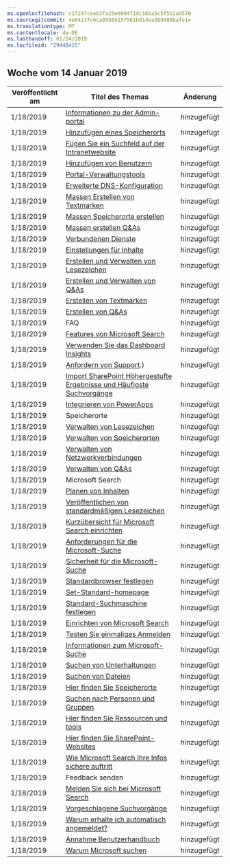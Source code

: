 ```yaml
---
ms.openlocfilehash: c1f247cee63fa25e0894f1dc165a5c5f5b2ad570
ms.sourcegitcommit: 4e04137c6ca05b64157561bd14ead89485bafe1e
ms.translationtype: MT
ms.contentlocale: de-DE
ms.lasthandoff: 01/24/2019
ms.locfileid: "29448415"
---
```

<!-- This file is generated automatically each week. Changes made to this file will be overwritten.-->




## <a name="week-of-january-14-2019"></a>Woche vom 14 Januar 2019


| Veröffentlicht am |Titel des Themas | Änderung |
|------|------------|--------|
| 1/18/2019 | [Informationen zu der Admin-portal](/MicrosoftSearch/about-the-admin-portal) | hinzugefügt |
| 1/18/2019 | [Hinzufügen eines Speicherorts](/MicrosoftSearch/add-a-location) | hinzugefügt |
| 1/18/2019 | [Fügen Sie ein Suchfeld auf der Intranetwebsite](/MicrosoftSearch/add-a-search-box-to-your-intranet-site) | hinzugefügt |
| 1/18/2019 | [Hinzufügen von Benutzern](/MicrosoftSearch/add-users) | hinzugefügt |
| 1/18/2019 | [Portal-Verwaltungstools](/MicrosoftSearch/admin-portal-tools) | hinzugefügt |
| 1/18/2019 | [Erweiterte DNS-Konfiguration](/MicrosoftSearch/advanced-dns-configuration) | hinzugefügt |
| 1/18/2019 | [Massen Erstellen von Textmarken](/MicrosoftSearch/bulk-create-bookmarks) | hinzugefügt |
| 1/18/2019 | [Massen Speicherorte erstellen](/MicrosoftSearch/bulk-create-locations) | hinzugefügt |
| 1/18/2019 | [Massen erstellen Q&As](/MicrosoftSearch/bulk-create-qas) | hinzugefügt |
| 1/18/2019 | [Verbundenen Dienste](/MicrosoftSearch/connected-services) | hinzugefügt |
| 1/18/2019 | [Einstellungen für Inhalte](/MicrosoftSearch/content-settings) | hinzugefügt |
| 1/18/2019 | [Erstellen und Verwalten von Lesezeichen](/MicrosoftSearch/create-and-manage-bookmarks) | hinzugefügt |
| 1/18/2019 | [Erstellen und Verwalten von Q&As](/MicrosoftSearch/create-and-manage-qas) | hinzugefügt |
| 1/18/2019 | [Erstellen von Textmarken](/MicrosoftSearch/create-bookmarks) | hinzugefügt |
| 1/18/2019 | [Erstellen von Q&As](/MicrosoftSearch/create-qas) | hinzugefügt |
| 1/18/2019 | FAQ | hinzugefügt |
| 1/18/2019 | [Features von Microsoft Search](/MicrosoftSearch/features) | hinzugefügt |
| 1/18/2019 | [Verwenden Sie das Dashboard Insights](/MicrosoftSearch/get-insights) | hinzugefügt |
| 1/18/2019 | [Anfordern von Support](/MicrosoftSearch/get-support).) | hinzugefügt |
| 1/18/2019 | [Import SharePoint Höhergestufte Ergebnisse und Häufigste Suchvorgänge](/MicrosoftSearch/import-sharepoint-promoted-results-and-top-queries) | hinzugefügt |
| 1/18/2019 | [Integrieren von PowerApps](/MicrosoftSearch/integrate-powerapps) | hinzugefügt |
| 1/18/2019 | Speicherorte | hinzugefügt |
| 1/18/2019 | [Verwalten von Lesezeichen](/MicrosoftSearch/manage-bookmarks) | hinzugefügt |
| 1/18/2019 | [Verwalten von Speicherorten](/MicrosoftSearch/manage-locations) | hinzugefügt |
| 1/18/2019 | [Verwalten von Netzwerkverbindungen](/MicrosoftSearch/manage-network-connections) | hinzugefügt |
| 1/18/2019 | [Verwalten von Q&As](/MicrosoftSearch/manage-qas) | hinzugefügt |
| 1/18/2019 | Microsoft Search | hinzugefügt |
| 1/18/2019 | [Planen von Inhalten](/MicrosoftSearch/plan-your-content) | hinzugefügt |
| 1/18/2019 | [Veröffentlichen von standardmäßigen Lesezeichen](/MicrosoftSearch/publish-default-bookmarks) | hinzugefügt |
| 1/18/2019 | [Kurzübersicht für Microsoft Search einrichten](/MicrosoftSearch/quick-set-up) | hinzugefügt |
| 1/18/2019 | [Anforderungen für die Microsoft-Suche](/MicrosoftSearch/requirements) | hinzugefügt |
| 1/18/2019 | [Sicherheit für die Microsoft-Suche](/MicrosoftSearch/security) | hinzugefügt |
| 1/18/2019 | [Standardbrowser festlegen](/MicrosoftSearch/set-default-browser) | hinzugefügt |
| 1/18/2019 | [Set-Standard-homepage](/MicrosoftSearch/set-default-homepage) | hinzugefügt |
| 1/18/2019 | [Standard-Suchmaschine festlegen](/MicrosoftSearch/set-default-search-engine) | hinzugefügt |
| 1/18/2019 | [Einrichten von Microsoft Search](/MicrosoftSearch/set-up-microsoft-search) | hinzugefügt |
| 1/18/2019 | [Testen Sie einmaliges Anmelden](/MicrosoftSearch/test-single-sign-on) | hinzugefügt |
| 1/18/2019 | [Informationen zum Microsoft-Suche](/MicrosoftSearch/use/about-microsoft-search) | hinzugefügt |
| 1/18/2019 | [Suchen von Unterhaltungen](/MicrosoftSearch/use/find-conversations) | hinzugefügt |
| 1/18/2019 | [Suchen von Dateien](/MicrosoftSearch/use/find-files) | hinzugefügt |
| 1/18/2019 | [Hier finden Sie Speicherorte](/MicrosoftSearch/use/find-locations) | hinzugefügt |
| 1/18/2019 | [Suchen nach Personen und Gruppen](/MicrosoftSearch/use/find-people-and-groups) | hinzugefügt |
| 1/18/2019 | [Hier finden Sie Ressourcen und tools](/MicrosoftSearch/use/find-resources-tools-and-more) | hinzugefügt |
| 1/18/2019 | [Hier finden Sie SharePoint-Websites](/MicrosoftSearch/use/find-sharepoint-sites) | hinzugefügt |
| 1/18/2019 | [Wie Microsoft Search Ihre Infos sichere auftritt](/MicrosoftSearch/use/how-microsoft-search-keeps-your-info-secure) | hinzugefügt |
| 1/18/2019 | Feedback senden | hinzugefügt |
| 1/18/2019 | [Melden Sie sich bei Microsoft Search](/MicrosoftSearch/use/sign-in) | hinzugefügt |
| 1/18/2019 | [Vorgeschlagene Suchvorgänge](/MicrosoftSearch/use/suggested-searches) | hinzugefügt |
| 1/18/2019 | [Warum erhalte ich automatisch angemeldet?](/MicrosoftSearch/use/why-am-i-automatically-signed-in) | hinzugefügt |
| 1/18/2019 | [Annahme Benutzerhandbuch](/MicrosoftSearch/user-adoption-guide) | hinzugefügt |
| 1/18/2019 | [Warum Microsoft suchen](/MicrosoftSearch/why-microsoft-search) | hinzugefügt |
